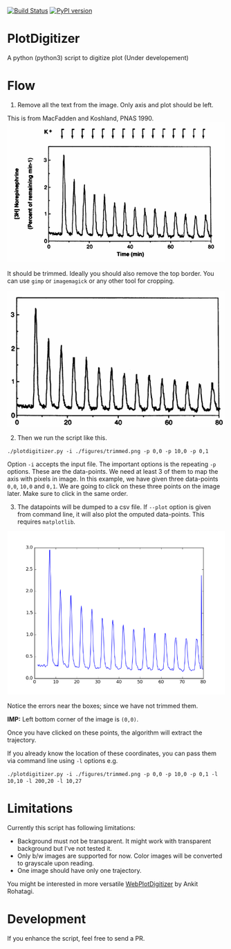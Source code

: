 [![Build Status](https://travis-ci.org/dilawar/PlotDigitizer.svg?branch=master)](https://travis-ci.org/dilawar/PlotDigitizer) [![PyPI version](https://badge.fury.io/py/PlotDigitizer.svg)](https://badge.fury.io/py/PlotDigitizer) 

# PlotDigitizer

A python (python3) script to digitize plot (Under developement)

# Flow

1. Remove all the text from the image. Only axis and plot should be left.

This is from MacFadden and Koshland, PNAS 1990. 
![](./figures/original.png)

It should be trimmed. Ideally you should also remove the top border. You can use `gimp`
or `imagemagick` or any other tool for cropping.

![](./figures/trimmed.png)

2. Then we run the script like this.

```
./plotdigitizer.py -i ./figures/trimmed.png -p 0,0 -p 10,0 -p 0,1
```

Option `-i` accepts the input file. The important options is the repeating `-p` options.
These are the data-points. We need at least 3 of them to map the axis with pixels in image.
In this example, we have given three data-points `0,0`, `10,0` and `0,1`. We are going to click 
on these three points on the image later. Make sure to click in the same order. 

3. The datapoints will be dumped to a csv file. If `--plot` option is given from command 
line, it will also plot the omputed data-points. This requires `matplotlib`.

![](./figures/traj.png)

Notice the errors near the boxes; since we have not trimmed them.

__IMP:__ Left bottom corner of the  image is `(0,0)`. 

Once you have clicked on these points, the algorithm will extract the trajectory. 

If you already know the location of these coordinates, you can pass them via
command line using `-l` options e.g.

```
./plotdigitizer.py -i ./figures/trimmed.png -p 0,0 -p 10,0 -p 0,1 -l 10,10 -l 200,20 -l 10,27
```

# Limitations

Currently this script has following limitations:

- Background must not be transparent. It might work with transparent background but
  I've not tested it.
- Only b/w images are supported for now. Color images will be converted to grayscale upon reading.
- One image should have only one trajectory.

You might be interested in more versatile
[WebPlotDigitizer](https://automeris.io/WebPlotDigitizer/) by Ankit Rohatagi.

# Development

If you enhance the script, feel free to send a PR.
